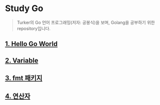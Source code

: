 # Study Go

> Turker의 Go 언어 프로그래밍(저자: 공봉식)을 보며, Golang을 공부하기 위한 repository입니다.

## [1. Hello Go World](.docs/1--hello-go-world.md)

## [2. Variable](.docs/2--variable.md)

## [3. fmt 패키지](.docs/3--fmt.md)

## [4. 연산자](.docs/4--operator.md)